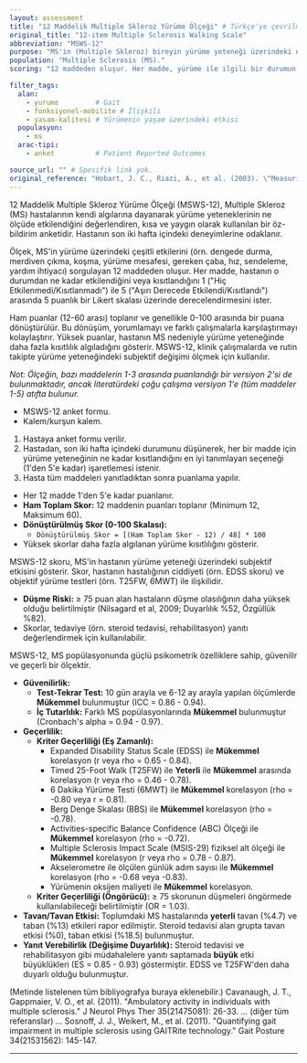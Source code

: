 ```yaml
---
layout: assessment
title: "12 Maddelik Multiple Skleroz Yürüme Ölçeği" # Türkçe'ye çevrilmiş başlık
original_title: "12-item Multiple Sclerosis Walking Scale"
abbreviation: "MSWS-12"
purpose: "MS'in (Multiple Skleroz) bireyin yürüme yeteneği üzerindeki etkisini değerlendiren, hasta tarafından bildirilen bir ölçektir."
population: "Multiple Sclerosis (MS)."
scoring: "12 maddeden oluşur. Her madde, yürüme ile ilgili bir durumun son 2 haftadaki sınırlayıcılığını 1 (Hiç sınırlı değil) ile 5 (Aşırı derecede sınırlı) arasında 5 puanlık bir Likert skalası ile değerlendirir. Puanlar toplanır (12-60 arası) ve genellikle 0-100'lük bir skalaya dönüştürülür ([(Toplam Skor - 12) / 48] * 100). Yüksek skorlar yürümede daha fazla kısıtlılık algısını gösterir."

filter_tags:
  alan:
    - yurume         # Gait
    - fonksiyonel-mobilite # İlişkili
    - yasam-kalitesi # Yürümenin yaşam üzerindeki etkisi
  populasyon:
    - ms
  arac-tipi:
    - anket          # Patient Reported Outcomes

source_url: "" # Spesifik link yok.
original_reference: "Hobart, J. C., Riazi, A., et al. (2003). \"Measuring the impact of MS on walking ability: the 12-Item MS Walking Scale (MSWS-12).\" Neurology 60(12525714): 31-36." # Ana referans
---
```





12 Maddelik Multiple Skleroz Yürüme Ölçeği (MSWS-12), Multiple Skleroz (MS) hastalarının kendi algılarına dayanarak yürüme yeteneklerinin ne ölçüde etkilendiğini değerlendiren, kısa ve yaygın olarak kullanılan bir öz-bildirim anketidir. Hastanın son iki hafta içindeki deneyimlerine odaklanır.

Ölçek, MS'in yürüme üzerindeki çeşitli etkilerini (örn. dengede durma, merdiven çıkma, koşma, yürüme mesafesi, gereken çaba, hız, sendeleme, yardım ihtiyacı) sorgulayan 12 maddeden oluşur. Her madde, hastanın o durumdan ne kadar etkilendiğini veya kısıtlandığını 1 ("Hiç Etkilenmedi/Kısıtlanmadı") ile 5 ("Aşırı Derecede Etkilendi/Kısıtlandı") arasında 5 puanlık bir Likert skalası üzerinde derecelendirmesini ister.

Ham puanlar (12-60 arası) toplanır ve genellikle 0-100 arasında bir puana dönüştürülür. Bu dönüşüm, yorumlamayı ve farklı çalışmalarla karşılaştırmayı kolaylaştırır. Yüksek puanlar, hastanın MS nedeniyle yürüme yeteneğinde daha fazla kısıtlılık algıladığını gösterir. MSWS-12, klinik çalışmalarda ve rutin takipte yürüme yeteneğindeki subjektif değişimi ölçmek için kullanılır.

*Not: Ölçeğin, bazı maddelerin 1-3 arasında puanlandığı bir versiyon 2'si de bulunmaktadır, ancak literatürdeki çoğu çalışma versiyon 1'e (tüm maddeler 1-5) atıfta bulunur.*


*   MSWS-12 anket formu.
*   Kalem/kurşun kalem.


1.  Hastaya anket formu verilir.
2.  Hastadan, son iki hafta içindeki durumunu düşünerek, her bir madde için yürüme yeteneğinin ne kadar kısıtlandığını en iyi tanımlayan seçeneği (1'den 5'e kadar) işaretlemesi istenir.
3.  Hasta tüm maddeleri yanıtladıktan sonra puanlama yapılır.


*   Her 12 madde 1'den 5'e kadar puanlanır.
*   **Ham Toplam Skor:** 12 maddenin puanları toplanır (Minimum 12, Maksimum 60).
*   **Dönüştürülmüş Skor (0-100 Skalası):**
    *   `Dönüştürülmüş Skor = [(Ham Toplam Skor - 12) / 48] * 100`
*   Yüksek skorlar daha fazla algılanan yürüme kısıtlılığını gösterir.


MSWS-12 skoru, MS'in hastanın yürüme yeteneği üzerindeki subjektif etkisini gösterir. Skor, hastanın hastalığının ciddiyeti (örn. EDSS skoru) ve objektif yürüme testleri (örn. T25FW, 6MWT) ile ilişkilidir.
*   **Düşme Riski:** ≥ 75 puan alan hastaların düşme olasılığının daha yüksek olduğu belirtilmiştir (Nilsagard et al, 2009; Duyarlılık %52, Özgüllük %82).
*   Skorlar, tedaviye (örn. steroid tedavisi, rehabilitasyon) yanıtı değerlendirmek için kullanılabilir.


MSWS-12, MS popülasyonunda güçlü psikometrik özelliklere sahip, güvenilir ve geçerli bir ölçektir.

*   **Güvenilirlik:**
    *   **Test-Tekrar Test:** 10 gün arayla ve 6-12 ay arayla yapılan ölçümlerde **Mükemmel** bulunmuştur (ICC = 0.86 - 0.94).
    *   **İç Tutarlılık:** Farklı MS popülasyonlarında **Mükemmel** bulunmuştur (Cronbach's alpha = 0.94 - 0.97).
*   **Geçerlilik:**
    *   **Kriter Geçerliliği (Eş Zamanlı):**
        *   Expanded Disability Status Scale (EDSS) ile **Mükemmel** korelasyon (r veya rho = 0.65 - 0.84).
        *   Timed 25-Foot Walk (T25FW) ile **Yeterli** ile **Mükemmel** arasında korelasyon (r veya rho = 0.46 - 0.78).
        *   6 Dakika Yürüme Testi (6MWT) ile **Mükemmel** korelasyon (rho = -0.80 veya r = 0.81).
        *   Berg Denge Skalası (BBS) ile **Mükemmel** korelasyon (rho = -0.78).
        *   Activities-specific Balance Confidence (ABC) Ölçeği ile **Mükemmel** korelasyon (rho = -0.72).
        *   Multiple Sclerosis Impact Scale (MSIS-29) fiziksel alt ölçeği ile **Mükemmel** korelasyon (r veya rho = 0.78 - 0.87).
        *   Akselerometre ile ölçülen günlük adım sayısı ile **Mükemmel** korelasyon (rho = -0.68 veya -0.83).
        *   Yürümenin oksijen maliyeti ile **Mükemmel** korelasyon.
    *   **Kriter Geçerliliği (Öngörücü):** ≥ 75 skorunun düşmeleri öngörmede kullanılabileceği belirtilmiştir (OR = 1.03).
*   **Tavan/Tavan Etkisi:** Toplumdaki MS hastalarında **yeterli** tavan (%4.7) ve taban (%13) etkileri rapor edilmiştir. Steroid tedavisi alan grupta tavan etkisi (%0), taban etkisi (%18.5) bulunmuştur.
*   **Yanıt Verebilirlik (Değişime Duyarlılık):** Steroid tedavisi ve rehabilitasyon gibi müdahalelere yanıtı saptamada **büyük** etki büyüklükleri (ES = 0.85 - 0.93) göstermiştir. EDSS ve T25FW'den daha duyarlı olduğu bulunmuştur.


(Metinde listelenen tüm bibliyografya buraya eklenebilir.)
Cavanaugh, J. T., Gappmaier, V. O., et al. (2011). "Ambulatory activity in individuals with multiple sclerosis." J Neurol Phys Ther 35(21475081): 26-33.
... (diğer tüm referanslar) ...
Sosnoff, J. J., Weikert, M., et al. (2011). "Quantifying gait impairment in multiple sclerosis using GAITRite technology." Gait Posture 34(21531562): 145-147.

---